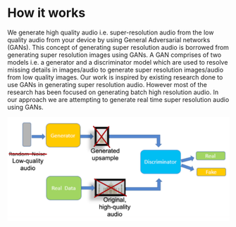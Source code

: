 # How it works

We generate high quality audio i.e. super-resolution audio from the low quality audio from your device by using General Adversarial networks (GANs). This concept of generating super resolution audio is borrowed from generating super resolution images using GANs.
A GAN comprises of two models i.e. a generator and a discriminator model which are used to resolve missing details in images/audio to generate super resolution images/audio from low quality images. Our work is inspired by existing research done to use GANs 
in generating super resolution audio. However most of the research has been focused on generating batch high resolution audio. In our approach we are attempting to generate real time super resolution audio using GANs.

![GAN](img/GAN_basic.png)

